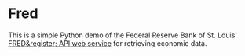 Fred
====

This is a simple Python demo of the Federal Reserve Bank of St. Louis'
[FRED&register; API web service](http://api.stlouisfed.org/docs/fred/) for
retrieving economic data.

